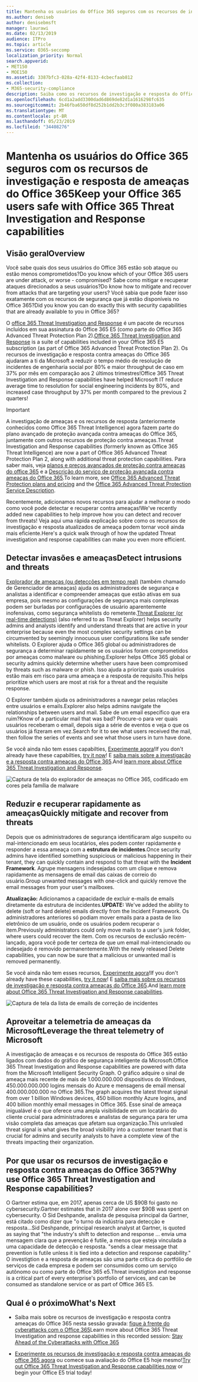 ```yaml
---
title: Mantenha os usuários do Office 365 seguros com os recursos de investigação e resposta de ameaças do Office 365
ms.author: deniseb
author: denisebmsft
manager: laurawi
ms.date: 02/13/2019
audience: ITPro
ms.topic: article
ms.service: O365-seccomp
localization_priority: Normal
search.appverid:
- MET150
- MOE150
ms.assetid: 3387bfc3-028a-42f4-8133-4cbecfaab812
ms.collection:
- M365-security-compliance
description: Saiba como os recursos de investigação e resposta do Office 365 podem ajudar sua organização a detectar invasões e ameaças, e reduzir rapidamente e recuperar contra ameaças.
ms.openlocfilehash: 6cd1a2add3300dad6d869de82d1a1616298fc635
ms.sourcegitcommit: 2b46fba650df8d252b1dd2b3c3f080a383183a06
ms.translationtype: MT
ms.contentlocale: pt-BR
ms.lasthandoff: 05/23/2019
ms.locfileid: "34408276"
---
```

# <a name="keep-your-office-365-users-safe-with-office-365-threat-investigation-and-response-capabilities"></a><span data-ttu-id="cc661-103">Mantenha os usuários do Office 365 seguros com os recursos de investigação e resposta de ameaças do Office 365</span><span class="sxs-lookup"><span data-stu-id="cc661-103">Keep your Office 365 users safe with Office 365 Threat Investigation and Response capabilities</span></span>

## <a name="overview"></a><span data-ttu-id="cc661-104">Visão geral</span><span class="sxs-lookup"><span data-stu-id="cc661-104">Overview</span></span>

<span data-ttu-id="cc661-105">Você sabe quais dos seus usuários do Office 365 estão sob ataque ou estão menos comprometidos?</span><span class="sxs-lookup"><span data-stu-id="cc661-105">Do you know which of your Office 365 users are under attack, or worse - compromised?</span></span> <span data-ttu-id="cc661-106">Sabe como mitigar e recuperar ataques direcionados a seus usuários?</span><span class="sxs-lookup"><span data-stu-id="cc661-106">Do know how to mitigate and recover from attacks that are targeting your users?</span></span> <span data-ttu-id="cc661-107">Você sabia que pode fazer isso exatamente com os recursos de segurança que já estão disponíveis no Office 365?</span><span class="sxs-lookup"><span data-stu-id="cc661-107">Did you know you can do exactly this with security capabilities that are already available to you in Office 365?</span></span> 
  
<span data-ttu-id="cc661-108">O [office 365 Threat Investigation and Response](office-365-ti.md) é um pacote de recursos incluídos em sua assinatura do Office 365 E5 (como parte do Office 365 Advanced Threat Protection Plan 2).</span><span class="sxs-lookup"><span data-stu-id="cc661-108">[Office 365 Threat Investigation and Response](office-365-ti.md) is a suite of capabilities included in your Office 365 E5 subscription (as part of Office 365 Advanced Threat Protection Plan 2).</span></span> <span data-ttu-id="cc661-109">Os recursos de investigação e resposta contra ameaças do Office 365 ajudaram a ti da Microsoft a reduzir o tempo médio de resolução de incidentes de engenharia social por 80% e maior throughput de caso em 37% por mês em comparação aos 2 últimos trimestres!</span><span class="sxs-lookup"><span data-stu-id="cc661-109">Office 365 Threat Investigation and Response capabilities have helped Microsoft IT reduce average time to resolution for social engineering incidents by 80%, and increased case throughput by 37% per month compared to the previous 2 quarters!</span></span> 

> [!IMPORTANT]
> <span data-ttu-id="cc661-110">A investigação de ameaças e os recursos de resposta (anteriormente conhecidos como Office 365 Threat Intelligence) agora fazem parte do plano avançado de proteção avançada contra ameaças do Office 365, juntamente com outros recursos de proteção contra ameaças.</span><span class="sxs-lookup"><span data-stu-id="cc661-110">Threat Investigation and Response capabilities (formerly known as Office 365 Threat Intelligence) are now a part of Office 365 Advanced Threat Protection Plan 2, along with additional threat protection capabilities.</span></span> <span data-ttu-id="cc661-111">Para saber mais, veja [planos e preços avançados de proteção contra ameaças do office 365](https://products.office.com/exchange/advance-threat-protection) e a [Descrição do serviço de proteção avançada contra ameaças do Office 365](https://docs.microsoft.com/office365/servicedescriptions/office-365-advanced-threat-protection-service-description).</span><span class="sxs-lookup"><span data-stu-id="cc661-111">To learn more, see [Office 365 Advanced Threat Protection plans and pricing](https://products.office.com/exchange/advance-threat-protection) and the [Office 365 Advanced Threat Protection Service Description](https://docs.microsoft.com/office365/servicedescriptions/office-365-advanced-threat-protection-service-description).</span></span>
  
<span data-ttu-id="cc661-112">Recentemente, adicionamos novos recursos para ajudar a melhorar o modo como você pode detectar e recuperar contra ameaças!</span><span class="sxs-lookup"><span data-stu-id="cc661-112">We've recently added new capabilities to help improve how you can detect and recover from threats!</span></span> <span data-ttu-id="cc661-113">Veja aqui uma rápida explicação sobre como os recursos de investigação e resposta atualizados de ameaça podem tornar você ainda mais eficiente.</span><span class="sxs-lookup"><span data-stu-id="cc661-113">Here's a quick walk through of how the updated Threat investigation and response capabilities can make you even more efficient.</span></span>
  
## <a name="detect-intrusions-and-threats"></a><span data-ttu-id="cc661-114">Detectar invasões e ameaças</span><span class="sxs-lookup"><span data-stu-id="cc661-114">Detect intrusions and threats</span></span>

<span data-ttu-id="cc661-115">[Explorador de ameaças (ou detecções em tempo real)](threat-explorer.md) (também chamado de Gerenciador de ameaças) ajuda os administradores de segurança e analistas a identificar e compreender ameaças que estão ativas em sua empresa, pois mesmo as configurações de segurança mais complexas podem ser burladas por configurações de usuário aparentemente inofensivas, como segurança whitelists do remetente.</span><span class="sxs-lookup"><span data-stu-id="cc661-115">[Threat Explorer (or real-time detections)](threat-explorer.md) (also referred to as Threat Explorer) helps security admins and analysts identify and understand threats that are active in your enterprise because even the most complex security settings can be circumvented by seemingly innocuous user configurations like safe sender whitelists.</span></span> <span data-ttu-id="cc661-116">O Explorer ajuda o Office 365 global ou administradores de segurança a determinar rapidamente se os usuários foram comprometidos por ameaças como malware ou phishing.</span><span class="sxs-lookup"><span data-stu-id="cc661-116">Explorer helps Office 365 global or security admins quickly determine whether users have been compromised by threats such as malware or phish.</span></span> <span data-ttu-id="cc661-117">Isso ajuda a priorizar quais usuários estão mais em risco para uma ameaça e a resposta de requisito.</span><span class="sxs-lookup"><span data-stu-id="cc661-117">This helps prioritize which users are most at risk for a threat and the requisite response.</span></span> 
  
<span data-ttu-id="cc661-118">O Explorer também ajuda os administradores a navegar pelas relações entre usuários e emails.</span><span class="sxs-lookup"><span data-stu-id="cc661-118">Explorer also helps admins navigate the relationships between users and mail.</span></span> <span data-ttu-id="cc661-119">Sabe de um email específico que era ruim?</span><span class="sxs-lookup"><span data-stu-id="cc661-119">Know of a particular mail that was bad?</span></span> <span data-ttu-id="cc661-120">Procure-o para ver quais usuários receberam o email, depois siga a série de eventos e veja o que os usuários já fizeram em vez.</span><span class="sxs-lookup"><span data-stu-id="cc661-120">Search for it to see what users received the mail, then follow the series of events and see what those users in turn have done.</span></span>

<span data-ttu-id="cc661-121">Se você ainda não tem esses capabilties, [Experimente agora](https://aka.ms/tryo365threatintel3)!</span><span class="sxs-lookup"><span data-stu-id="cc661-121">If you don't already have these capabilties, [try it now](https://aka.ms/tryo365threatintel3)!</span></span> <span data-ttu-id="cc661-122">E [saiba mais sobre a investigação e a resposta contra ameaças do Office 365](https://aka.ms/readmoreabouto365threatintel).</span><span class="sxs-lookup"><span data-stu-id="cc661-122">And [learn more about Office 365 Threat Investigation and Response](https://aka.ms/readmoreabouto365threatintel).</span></span>
  
![Captura de tela do explorador de ameaças no Office 365, codificado em cores pela família de malware](media/591338dd-252a-437d-b5f2-87aa42e74b0c.png)
  
## <a name="quickly-mitigate-and-recover-from-threats"></a><span data-ttu-id="cc661-124">Reduzir e recuperar rapidamente as ameaças</span><span class="sxs-lookup"><span data-stu-id="cc661-124">Quickly mitigate and recover from threats</span></span>

<span data-ttu-id="cc661-125">Depois que os administradores de segurança identificaram algo suspeito ou mal-intencionado em seus locatários, eles podem conter rapidamente e responder a essa ameaça com a **estrutura de incidentes**.</span><span class="sxs-lookup"><span data-stu-id="cc661-125">Once security admins have identified something suspicious or malicious happening in their tenant, they can quickly contain and respond to that threat with the **Incident Framework**.</span></span> <span data-ttu-id="cc661-126">Agrupe mensagens indesejadas com um clique e remova rapidamente as mensagens de email das caixas de correio do usuário.</span><span class="sxs-lookup"><span data-stu-id="cc661-126">Group unwanted messages with one-click and quickly remove the email messages from your user's mailboxes.</span></span> 
  
 <span data-ttu-id="cc661-127">**Atualização:** Adicionamos a capacidade de excluir e-mails de emails diretamente da estrutura de incidentes.</span><span class="sxs-lookup"><span data-stu-id="cc661-127">**UPDATE:** We've added the ability to delete (soft or hard delete) emails directly from the Incident Framework.</span></span> <span data-ttu-id="cc661-128">Os administradores anteriores só podiam mover emails para a pasta de lixo eletrônico de um usuário, onde os usuários podem recuperar o item.</span><span class="sxs-lookup"><span data-stu-id="cc661-128">Previously administrators could only move mails to a user's junk folder, where users could recover the item.</span></span> <span data-ttu-id="cc661-129">Com os recursos de exclusão recém-lançado, agora você pode ter certeza de que um email mal-intencionado ou indesejado é removido permanentemente.</span><span class="sxs-lookup"><span data-stu-id="cc661-129">With the newly released Delete capabilities, you can now be sure that a malicious or unwanted mail is removed permanently.</span></span> 
  
<span data-ttu-id="cc661-130">Se você ainda não tem esses recursos, [Experimente agora](https://aka.ms/tryo365threatintel3)!</span><span class="sxs-lookup"><span data-stu-id="cc661-130">If you don't already have these capabilities, [try it now](https://aka.ms/tryo365threatintel3)!</span></span> <span data-ttu-id="cc661-131">E [saiba mais sobre os recursos de investigação e resposta contra ameaças do Office 365](https://aka.ms/readmoreabouto365threatintel).</span><span class="sxs-lookup"><span data-stu-id="cc661-131">And [learn more about Office 365 Threat Investigation and Response capabilities](https://aka.ms/readmoreabouto365threatintel).</span></span>
  
![Captura de tela da lista de emails de correção de incidentes](media/9d8452d3-d8d2-4b26-81f9-76396e08dd17.png)
  
## <a name="leverage-the-threat-telemetry-of-microsoft"></a><span data-ttu-id="cc661-133">Aproveitar a telemetria de ameaças da Microsoft</span><span class="sxs-lookup"><span data-stu-id="cc661-133">Leverage the threat telemetry of Microsoft</span></span>

<span data-ttu-id="cc661-134">A investigação de ameaças e os recursos de resposta do Office 365 estão ligados com dados do gráfico de segurança inteligente da Microsoft.</span><span class="sxs-lookup"><span data-stu-id="cc661-134">Office 365 Threat Investigation and Response capabilities are powered with data from the Microsoft Intelligent Security Graph.</span></span> <span data-ttu-id="cc661-135">O gráfico adquire o sinal de ameaça mais recente de mais de 1.000.000.000 dispositivos do Windows, 450.000.000.000 logins mensais do Azure e mensagens de email mensal 400.000.000.000 no Office 365.</span><span class="sxs-lookup"><span data-stu-id="cc661-135">The graph acquires the latest threat signal from over 1 billion Windows devices, 450 billion monthly Azure logins, and 400 billion monthly email messages in Office 365.</span></span> <span data-ttu-id="cc661-136">Esse sinal de ameaça inigualável é o que oferece uma ampla visibilidade em um locatário do cliente crucial para administradores e analistas de segurança para ter uma visão completa das ameaças que afetam sua organização.</span><span class="sxs-lookup"><span data-stu-id="cc661-136">This unrivaled threat signal is what gives the broad visibility into a customer tenant that is crucial for admins and security analysts to have a complete view of the threats impacting their organization.</span></span> 
  
   
## <a name="why-use-office-365-threat-investigation-and-response-capabilities"></a><span data-ttu-id="cc661-137">Por que usar os recursos de investigação e resposta contra ameaças do Office 365?</span><span class="sxs-lookup"><span data-stu-id="cc661-137">Why use Office 365 Threat Investigation and Response capabilities?</span></span>

<span data-ttu-id="cc661-138">O Gartner estima que, em 2017, apenas cerca de US $90B foi gasto no cybersecurity.</span><span class="sxs-lookup"><span data-stu-id="cc661-138">Gartner estimates that in 2017 alone over $90B was spent on cybersecurity.</span></span> <span data-ttu-id="cc661-139">O Sid Deshpande, analista de pesquisa principal da Gartner, está citado como dizer que "o turno da indústria para detecção e resposta...</span><span class="sxs-lookup"><span data-stu-id="cc661-139">Sid Deshpande, principal research analyst at Gartner, is quoted as saying that "the industry's shift to detection and response …</span></span> <span data-ttu-id="cc661-140">envia uma mensagem clara que a prevenção é futile, a menos que esteja vinculada a uma capacidade de detecção e resposta. "</span><span class="sxs-lookup"><span data-stu-id="cc661-140">sends a clear message that prevention is futile unless it is tied into a detection and response capability."</span></span> <span data-ttu-id="cc661-141">O investigtion e a resposta de ameaças são uma parte crítica do portfólio de serviços de cada empresa e podem ser consumidos como um serviço autônomo ou como parte do Office 365 e5.</span><span class="sxs-lookup"><span data-stu-id="cc661-141">Threat investigtion and response is a critical part of every enterprise's portfolio of services, and can be consumed as standalone service or as part of Office 365 E5.</span></span>
  
## <a name="whats-next"></a><span data-ttu-id="cc661-142">Qual é o próximo</span><span class="sxs-lookup"><span data-stu-id="cc661-142">What's Next</span></span>

- <span data-ttu-id="cc661-143">Saiba mais sobre os recursos de investigação e resposta contra ameaças do Office 365 nesta sessão gravada: [fique à frente do cyberattacks com o Office 365](https://myignite.microsoft.com/videos/53723)</span><span class="sxs-lookup"><span data-stu-id="cc661-143">Learn more about Office 365 Threat Investigation and response capabilities  in this recorded session: [Stay Ahead of the Cyberattacks with Office 365](https://myignite.microsoft.com/videos/53723)</span></span>
    
- <span data-ttu-id="cc661-144">[Experimente os recursos de investigação e resposta contra ameaças do office 365 agora](https://aka.ms/tryo365threatintel3) ou comece sua avaliação do Office E5 hoje mesmo!</span><span class="sxs-lookup"><span data-stu-id="cc661-144">[Try out Office 365 Threat Investigation and Response capabilities now](https://aka.ms/tryo365threatintel3) or begin your Office E5 trial today!</span></span> 
    


